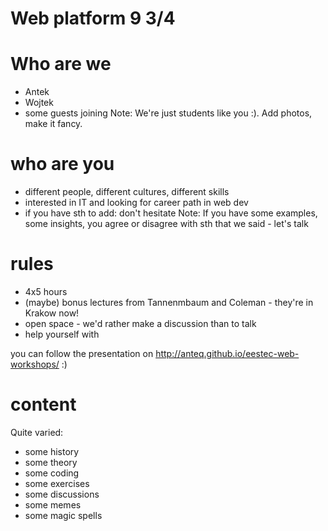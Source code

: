 # Web platform 9 3/4

# Who are we
- Antek
- Wojtek
- some guests joining
Note: 
We're just students like you :). Add photos, make it fancy.

# who are you 
- different people, different cultures, different skills
- interested in IT and looking for career path in web dev
- if you have sth to add: don't hesitate
Note:
If you have some examples, some insights, you agree or disagree with sth that we said - let's talk

# rules
- 4x5 hours
- (maybe) bonus lectures from Tannenmbaum and Coleman - they're in Krakow now!
- open space - we'd rather make a discussion than to talk
- help yourself with

you can follow the presentation on http://anteq.github.io/eestec-web-workshops/ :)

# content
Quite varied:
- some history
- some theory
- some coding
- some exercises
- some discussions
- some memes
- some magic spells

